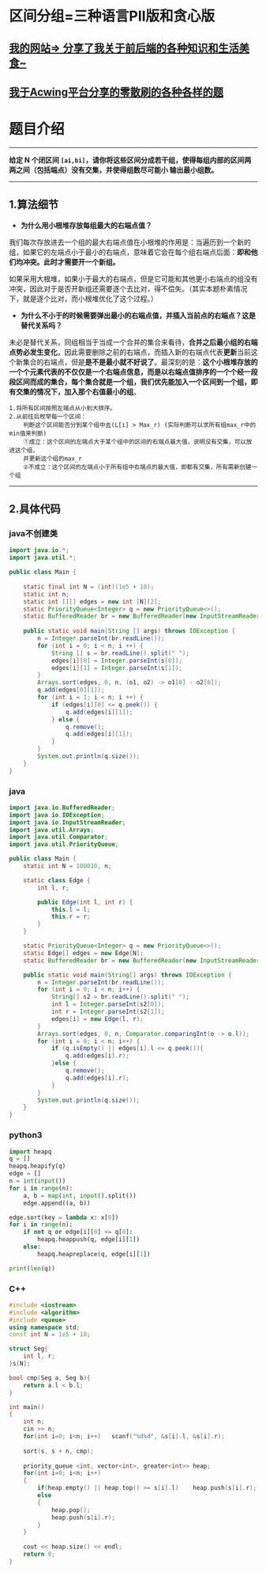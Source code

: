 # 区间分组=三种语言PII版和贪心版
## [我的网站=> 分享了我关于前后端的各种知识和生活美食~](https://www.fanxy.cloud)

## [我于Acwing平台分享的零散刷的各种各样的题](https://www.acwing.com/blog/content/33005/) 

# 题目介绍
----------

**给定 N 个闭区间 `[ai,bi]`，请你将这些区间分成若干组，使得每组内部的区间两两之间（包括端点）没有交集，并使得组数尽可能小 输出最小组数。**

----------

## 1.算法细节


*   **为什么用小根堆存放每组最大的右端点值？**

我们每次存放进去一个组的最大右端点值在小根堆的作用是：当遍历到一个新的组，如果它的左端点小于最小的右端点，意味着它会在每个组右端点后面：**即和他们均冲突。此时才需要开一个新组。**

如果采用大根堆，如果小于最大的右端点，但是它可能和其他更小右端点的组没有冲突，因此对于是否开新组还需要逐个去比对，得不偿失。（其实本题朴素情况下，就是逐个比对，而小根堆优化了这个过程。）

*   **为什么不小于的时候需要弹出最小的右端点值，并插入当前点的右端点？这是替代关系吗？**

未必是替代关系，同组相当于当成一个合并的集合来看待，**合并之后最小组的右端点势必发生变化**，因此需要删除之前的右端点，而插入新的右端点代表**更新**当前这个新集合的右端点，但是**是不是最小就不好说了**。最深刻的是：**这个小根堆存放的一个个元素代表的不仅仅是一个右端点信息，而是以右端点值排序的一个个经一段段区间而成的集合，每个集合就是一个组，我们优先能加入一个区间到一个组，即有交集的情况下，加入那个右值最小的组**。

```apl
1.将所有区间按照左端点从小到大排序。
2.从前往后枚举每一个区间：
    判断这个区间能否分到某个组中去(L[i] > Max_r) (实际判断可以求所有组max_r中的min值来判断)
    ①成立：这个区间的左端点大于某个组中的区间的右端点最大值，说明没有交集，可以放进这个组，
    并更新这个组的max_r
    ②不成立：这个区间的左端点小于所有组中右端点的最大值，即都有交集，所有需新创建一个组
```

----------



## 2.具体代码

### java不创建类

```java
import java.io.*;
import java.util.*;

public class Main {
    
    static final int N = (int)(1e5 + 10);
    static int n;
    static int [][] edges = new int [N][2];
    static PriorityQueue<Integer> q = new PriorityQueue<>();
    static BufferedReader br = new BufferedReader(new InputStreamReader(System.in));
    
    public static void main(String [] args) throws IOException {
        n = Integer.parseInt(br.readLine());
        for (int i = 0; i < n; i ++) {
            String [] s = br.readLine().split(" ");
            edges[i][0] = Integer.parseInt(s[0]);
            edges[i][1] = Integer.parseInt(s[1]);
        }
        Arrays.sort(edges, 0, n, (o1, o2) -> o1[0] - o2[0]);
        q.add(edges[0][1]);
        for (int i = 1; i < n; i ++) {
            if (edges[i][0] <= q.peek()) {
                q.add(edges[i][1]);
            } else {
                q.remove();
                q.add(edges[i][1]);
            }
        }
        System.out.println(q.size());
    }
} 
```



### java
```java
import java.io.BufferedReader;
import java.io.IOException;
import java.io.InputStreamReader;
import java.util.Arrays;
import java.util.Comparator;
import java.util.PriorityQueue;

public class Main {
    static int N = 100010, n;

    static class Edge {
        int l, r;

        public Edge(int l, int r) {
            this.l = l;
            this.r = r;
        }
    }

    static PriorityQueue<Integer> q = new PriorityQueue<>();
    static Edge[] edges = new Edge[N];
    static BufferedReader br = new BufferedReader(new InputStreamReader(System.in));

    public static void main(String[] args) throws IOException {
        n = Integer.parseInt(br.readLine());
        for (int i = 0; i < n; i++) {
            String[] s2 = br.readLine().split(" ");
            int l = Integer.parseInt(s2[0]);
            int r = Integer.parseInt(s2[1]);
            edges[i] = new Edge(l, r);
        }
        Arrays.sort(edges, 0, n, Comparator.comparingInt(o -> o.l));
        for (int i = 0; i < n; i++) {
            if (q.isEmpty() || edges[i].l <= q.peek()){
                q.add(edges[i].r);
            }else {
                q.remove();
                q.add(edges[i].r);
            }
        }
        System.out.println(q.size());
    }
}

```



### python3

```python
import heapq
q = []
heapq.heapify(q)
edge = []
n = int(input())
for i in range(n):
    a, b = map(int, input().split())
    edge.append((a, b))

edge.sort(key = lambda x: x[0])
for i in range(n):
    if not q or edge[i][0] <= q[0]:
        heapq.heappush(q, edge[i][1])
    else:
        heapq.heapreplace(q, edge[i][1])

print(len(q))
```


### C++

```c++
#include <iostream>
#include <algorithm>
#include <queue>
using namespace std;
const int N = 1e5 + 10;

struct Seg{
    int l, r;
}s[N];

bool cmp(Seg a, Seg b){
    return a.l < b.l;
}

int main()
{
    int n;
    cin >> n;
    for(int i=0; i<n; i++)   scanf("%d%d", &s[i].l, &s[i].r);
    
    sort(s, s + n, cmp);
    
    priority_queue <int, vector<int>, greater<int>> heap;
    for(int i=0; i<n; i++)
    {
        if(heap.empty() || heap.top() >= s[i].l)    heap.push(s[i].r);
        else
        {
            heap.pop();
            heap.push(s[i].r);
        }
    }
    
    cout << heap.size() << endl;
    return 0;
}
```
